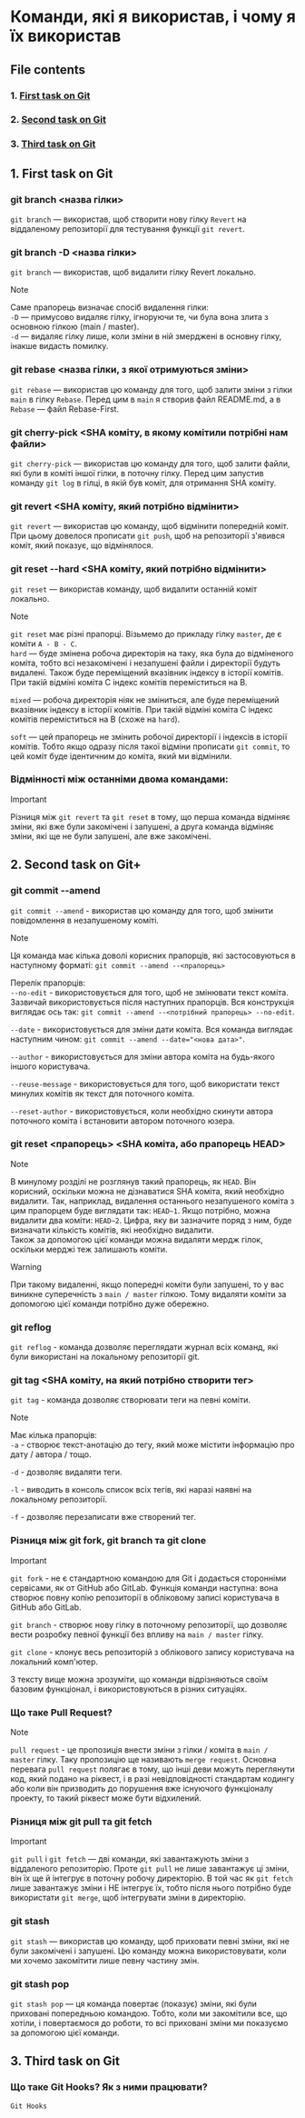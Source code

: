 # Команди, які я використав, і чому я їх використав

## File contents
### 1. [First task on Git](#1-first-task-on-git-1) 
### 2. [Second task on Git](#2-second-task-on-git-1)
### 3. [Third task on Git](#3-third-task-on-git-1)

## 1. First task on Git

### git branch <назва гілки>
``` git branch ``` — використав, щоб створити нову гілку ``` Revert ``` на віддаленому репозиторії для тестування функції ```git revert```. 

### git branch -D <назва гілки>
``` git branch ``` — використав, щоб видалити гілку Revert локально.

>[!NOTE]
>
>Саме прапорець визначає спосіб видалення гілки:
>\
>``` -D ``` — примусово видаляє гілку, ігноруючи те, чи була вона злита з основною гілкою (main / master).
>\
>``` -d ``` — видаляє гілку лише, коли зміни в ній змерджені в основну гілку, інакше видасть помилку.

### git rebase <назва гілки, з якої отримуються зміни>
``` git rebase ``` — використав цю команду для того, щоб залити зміни з гілки ``` main ``` в гілку ``` Rebase ```. Перед цим в ``` main ``` я створив файл README.md, а в ``` Rebase ``` — файл Rebase-First.

### git cherry-pick <SHA коміту, в якому комітили потрібні нам файли>
``` git cherry-pick ``` — використав цю команду для того, щоб залити файли, які були в коміті іншої гілки, в поточну гілку. Перед цим запустив команду ``` git log ``` в гілці, в якій був коміт, для отримання SHA коміту.

### git revert <SHA коміту, який потрібно відмінити>
``` git revert ``` — використав цю команду, щоб відмінити попередній коміт. При цьому довелося прописати ``` git push ```, щоб на репозиторії з'явився коміт, який показує, що відмінялося.

### git reset --hard <SHA коміту, який потрібно відмінити>
``` git reset ``` — використав команду, щоб видалити останній коміт локально. 

>[!NOTE]
>
>``` git reset ``` має різні прапорці.
>Візьмемо до прикладу гілку ``` master ```, де є коміти ``` A - B - C ```.
>\
>``` hard ``` — буде змінена робоча директорія на таку, яка була до відміненого коміта, тобто всі незакомічені і незапушені файли і директорії будуть видалені. Також буде переміщений вказівник індексу в історії комітів. При такій відміні коміта C індекс комітів переміститься на B.
>
> ``` mixed ``` — робоча директорія ніяк не зміниться, але буде переміщений вказівник індексу в історії комітів. При такій відміні коміта C індекс комітів переміститься на B (схоже на ``` hard ```).
>
> ``` soft ``` — цей прапорець не змінить робочої директорії і індексів в історії комітів. Тобто якщо одразу після такої відміни прописати ``` git commit ```, то цей коміт буде ідентичним до коміта, який ми відмінили.

### Відмінності між останніми двома командами:
>[!IMPORTANT]
>
>Різниця між ``` git revert ``` та ``` git reset ``` в тому, що перша команда відміняє зміни, які вже були закомічені і запушені, а друга команда відміняє зміни, які ще не були запушені, але вже закомічені.

## 2. Second task on Git+

### git commit --amend 
``` git commit --amend ``` - використав цю команду для того, щоб змінити повідомлення в незапушеному коміті. 

>[!NOTE]
>
>Ця команда має кілька доволі корисних прапорців, які застосовуються в наступному форматі: ``` git commit --amend --<прапорець> ```
>
>Перелік прапорців:
>\
>``` --no-edit ``` - використовується для того, щоб не змінювати текст коміта. Зазвичай використовується після наступних прапорців. Вся конструкція виглядає ось так: ``` git commit --amend --<потрібний прапорець> --no-edit ```.
> 
>``` --date ``` - використовується для зміни дати коміта. Вся команда виглядає наступним чином: ``` git commit --amend --date="<нова дата>" ```.
>
>``` --author ``` - використовується для зміни автора коміта на будь-якого іншого користувача.
>
>``` --reuse-message ``` - використовується для того, щоб використати текст минулих комітів як текст для поточного коміта.
>
>``` --reset-author ``` - використовується, коли необхідно скинути автора поточного коміта і встановити автором поточного юзера.

### git reset <прапорець> <SHA коміта, або прапорець HEAD>

> [!NOTE]
>
>В минулому розділі не розглянув такий прапорець, як ``` HEAD ```. Він корисний, оскільки можна не дізнаватися SHA коміта, який необхідно видалити. Так, наприклад, видалення останнього незапушеного коміта з цим прапорцем буде виглядати так: ``` HEAD~1 ```. Якщо потрібно, можна видалити два коміти: ``` HEAD~2 ```. Цифра, яку ви зазначите поряд з ним, буде визначати кількість комітів, які необхідно видалити.
>\
>Також за допомогою цієї команди можна видаляти мердж гілок, оскільки мерджі теж залишають коміти.

>[!WARNING]
>
> При такому видаленні, якщо попередні коміти були запушені, то у вас виникне суперечність з ``` main / master ``` гілкою. Тому видаляти коміти за допомогою цієї команди потрібно дуже обережно.

### git reflog
``` git reflog ``` - команда дозволяє переглядати журнал всіх команд, які були використані на локальному репозиторії git. 

### git tag <SHA коміту, на який потрібно створити тег>
``` git tag ``` - команда дозволяє створювати теги на певні коміти. 

>[!NOTE]
>
>Має кілька прапорців:
>\
> ``` -a ``` - створює текст-анотацію до тегу, який може містити інформацію про дату / автора / тощо.
>
>``` -d ``` - дозволяє видаляти теги. 
>
>``` -l ``` - виводить в консоль список всіх тегів, які наразі наявні на локальному репозиторії.
>
>``` -f ``` - дозволяє перезаписати вже створений тег.

### Різниця між git fork, git branch та git clone

>[!IMPORTANT]
>
>``` git fork ``` - не є стандартною командою для Git і додається сторонніми сервісами, як от GitHub або GitLab. Функція команди наступна: вона створює повну копію репозиторії в обліковому записі користувача в GitHub або GitLab. 
>
>``` git branch ``` - створює нову гілку в поточному репозиторії, що дозволяє вести розробку певної функції без впливу на ``` main / master ``` гілку. 
>
>``` git clone ``` - клонує весь репозиторій з облікового запису користувача на локальний комп'ютер. 
>
>З тексту вище можна зрозуміти, що команди відрізняються своїм базовим функціонал, і використовуються в різних ситуаціях.

### Що таке Pull Request?

> [!NOTE]
>
>``` pull request ``` - це пропозиція внести зміни з гілки / коміта в ``` main / master ``` гілку. Таку пропозицію ще називають ``` merge request ```. Основна перевага ``` pull request ``` полягає в тому, що інші деви можуть переглянути код, який подано на ріквест, і в разі невідповідності стандартам кодингу або коли він призводить до порушення вже існуючого функціоналу проекту, то такий ріквест може бути відхилений.


### Різниця між git pull та git fetch

>[!IMPORTANT]
>
>``` git pull ``` і ``` git fetch ``` — дві команди, які завантажують зміни з віддаленого репозиторію. Проте ``` git pull ``` не лише завантажує ці зміни, він їх ще й інтегрує в поточну робочу директорію. В той час як ``` git fetch ``` лише завантажує зміни і НЕ інтегрує їх, тобто після нього потрібно буде використати ``` git merge ```, щоб інтегрувати зміни в директорію.

### git stash
``` git stash ``` — використав цю команду, щоб приховати певні зміни, які не були закомічені і запушені. Цю команду можна використовувати, коли ми хочемо закомітити лише певну частину змін.

### git stash pop
``` git stash pop ``` — ця команда повертає (показує) зміни, які були приховані попередньою командою. Тобто, коли ми закомітили все, що хотіли, і повертаємося до роботи, то всі приховані зміни ми показуємо за допомогою цієї команди.

## 3. Third task on Git

### Що таке Git Hooks? Як з ними працювати?
``` Git Hooks ```  